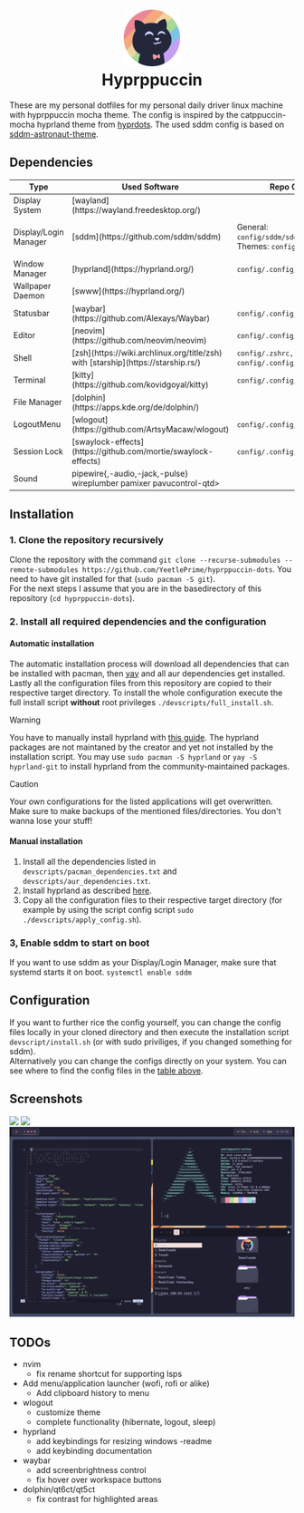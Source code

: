 <h1 align="center">
    <img src="https://github.com/YeetlePrime/hyprppuccin-dots/blob/main/assets/catppuccin.png" width="100" alt="Catppuccin-Logo"/><br/>
    Hyprppuccin
</h1>

These are my personal dotfiles for my personal daily driver linux machine with hyprppuccin mocha theme.
The config is inspired by the catppuccin-mocha hyprland theme from [hyprdots](https://github.com/prasanthrangan/hyprdots). The used sddm config is based on [sddm-astronaut-theme](https://github.com/Keyitdev/sddm-astronaut-theme).


## Dependencies
<table>
    <thead>
        <th>Type</th>
        <th>Used Software</th>
        <th>Repo Config</th>
        <th>System Config</th>
    </thead>
    <tbody>
        <tr>
            <td>Display System</td> 
            <td>[wayland](https://wayland.freedesktop.org/)</td> 
            <td></td> 
            <td></td> 
        </tr>
        <tr>
            <td>Display/Login Manager</td> 
            <td>[sddm](https://github.com/sddm/sddm)</td> 
            <td>
                General: <code>config/sddm/sddm.conf</code>
                </br>
                Themes: <code>config/sddm/themes</code>
            </td> 
            <td>
                General: <code>/etc/sddm.conf.d/sddm.conf</code>
                </br>
                Themes: <code>config/sddm/themes</code>
            </td> 
        </tr>
        <tr>
            <td>Window Manager</td> 
            <td>[hyprland](https://hyprland.org/)</td> 
            <td><code>config/.config/hypr</code></td> 
            <td><code>~/.config/hypr</code></td> 
        </tr>
        <tr>
            <td>Wallpaper Daemon</td> 
            <td>[swww](https://hyprland.org/)</td> 
            <td></td> 
            <td></td> 
        </tr>
        <tr>
            <td>Statusbar</td> 
            <td>[waybar](https://github.com/Alexays/Waybar)</td> 
            <td><code>config/.config/waybar</code></td> 
            <td><code>~/.config/waybar</code></td> 
        </tr>
        <tr>
            <td>Editor</td> 
            <td>[neovim](https://github.com/neovim/neovim)</td> 
            <td><code>config/.config/nvim</code></td> 
            <td><code>~/.config/nvim</code></td> 
        </tr>
        <tr>
            <td>Shell</td> 
            <td>[zsh](https://wiki.archlinux.org/title/zsh) with [starship](https://starship.rs/)</td> 
            <td><code>config/.zshrc,</code> <code>config/.zsh,</code> <code>config/.config/starship.toml</code></td>
            <td><code>~/.zshrc,</code> <code>~/.zsh,</code> <code>~/.config/starship.toml</code></td> 
        </tr>
        <tr>
            <td>Terminal</td> 
            <td>[kitty](https://github.com/kovidgoyal/kitty)</td> 
            <td><code>config/.config/kitty</code></td> 
            <td><code>~/.config/kitty</code></td> 
        </tr>
        <tr>
            <td>File Manager</td> 
            <td>[dolphin](https://apps.kde.org/de/dolphin/)</td> 
            <td></td> 
            <td></td> 
        </tr>
        <tr>
            <td>LogoutMenu</td> 
            <td>[wlogout](https://github.com/ArtsyMacaw/wlogout)</td> 
            <td><code>config/.config/wlogout</code></td> 
            <td><code>~/.config/wlogout</code></td> 
        </tr>
        <tr>
            <td>Session Lock</td> 
            <td>[swaylock-effects](https://github.com/mortie/swaylock-effects)</td> 
            <td><code>config/.config/swaylock</code></td> 
            <td><code>~/.config/swaylock</code></td> 
        </tr>
        <tr>
            <td>Sound</td> 
            <td>pipewire{,-audio,-jack,-pulse} wireplumber pamixer pavucontrol-qtd></td> 
            <td></td> 
            <td></td> 
        </tr>
    </tbody>

</table>


## Installation
### 1. Clone the repository recursively
Clone the repository with the command `git clone --recurse-submodules --remote-submodules https://github.com/YeetlePrime/hyprppuccin-dots`. You need to have git installed for that (`sudo pacman -S git`).  
For the next steps I assume that you are in the basedirectory of this repository (`cd hyprppuccin-dots`).

### 2. Install all required dependencies and the configuration
#### Automatic installation
The automatic installation process will download all dependencies that can be installed with pacman, then [yay](https://github.com/Jguer/yay) and all aur dependencies get installed.  
Lastly all the configuration files from this repository are copied to their respective target directory.
To install the whole configuration execute the full install script **without** root privileges `./devscripts/full_install.sh`.

> [!WARNING]
> You have to manually install hyprland with [this guide](https://wiki.hyprland.org/Getting-Started/Installation/).
> The hyprland packages are not maintaned by the creator and yet not installed by the installation script.
> You may use `sudo pacman -S hyprland` or `yay -S hyprland-git` to install hyprland from the community-maintained packages.

> [!CAUTION]
> Your own configurations for the listed applications will get overwritten. Make sure to make backups of the mentioned files/directories. You don't wanna lose your stuff!

#### Manual installation
1. Install all the dependencies listed in `devscripts/pacman_dependencies.txt` and `devscripts/aur_dependencies.txt`.
1. Install hyprland as described [here](https://wiki.hyprland.org/Getting-Started/Installation/).
1. Copy all the configuration files to their respective target directory (for example by using the script config script `sudo ./devscripts/apply_config.sh`).

### 3, Enable sddm to start on boot
If you want to use sddm as your Display/Login Manager, make sure that systemd starts it on boot. `systemctl enable sddm`


## Configuration
If you want to further rice the config yourself, you can change the config files locally in your cloned directory and then execute the installation script `devscript/install.sh` (or with sudo priviliges, if you changed something for sddm).  
Alternatively you can change the configs directly on your system. 
You can see where to find the config files in the [table above](#dependencies).


## Screenshots
![](https://github.com/YeetlePrime/hyprppuccin-dots/blob/main/assets/empty.png)
![](https://github.com/YeetlePrime/hyprppuccin-dots/blob/main/assets/single_window.png)
![](https://github.com/YeetlePrime/hyprppuccin-dots/blob/main/assets/multiple_windows.png)


## TODOs
- nvim
    - fix rename shortcut for supporting lsps
- Add menu/application launcher (wofi, rofi or alike)
    - Add clipboard history to menu
- wlogout
    - customize theme
    - complete functionality (hibernate, logout, sleep)
- hyprland
    - add keybindings for resizing windows
-readme
    - add keybinding documentation
- waybar
    - add screenbrightness control
    - fix hover over workspace buttons
- dolphin/qt6ct/qt5ct
    - fix contrast for highlighted areas
